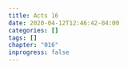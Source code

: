 ```yaml
---
title: Acts 16
date: 2020-04-12T12:46:42-04:00
categories: []
tags: []
chapter: "016"
inprogress: false
---
```


